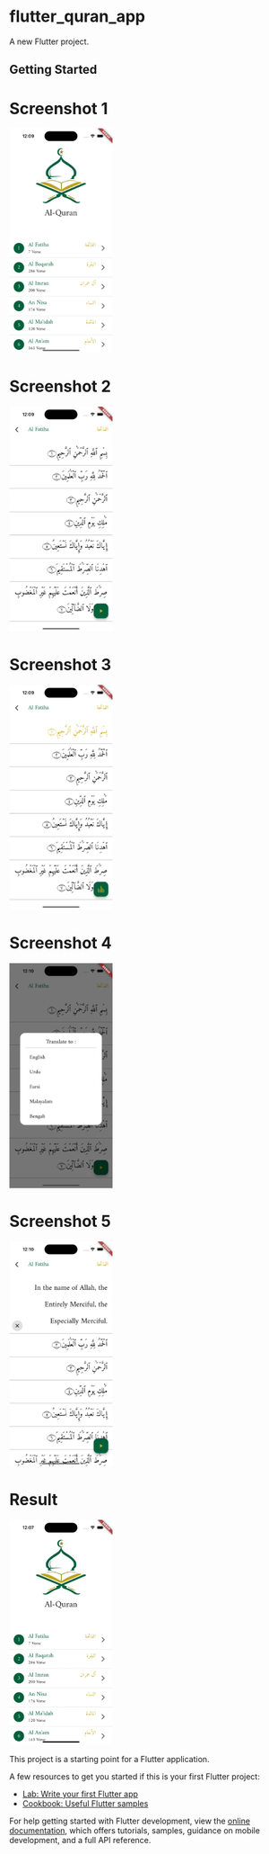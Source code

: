 # flutter_quran_app

A new Flutter project.

## Getting Started

# Screenshot 1

<img src ="https://github.com/Mirzaazmath/flutter_quran_app/blob/main/assets/output/Screenshot1.png" height="400">

# Screenshot 2

<img src ="https://github.com/Mirzaazmath/flutter_quran_app/blob/main/assets/output/Screenshot2.png" height="400">


# Screenshot 3

<img src ="https://github.com/Mirzaazmath/flutter_quran_app/blob/main/assets/output/Screenshot3.png" height="400">

# Screenshot 4

<img src ="https://github.com/Mirzaazmath/flutter_quran_app/blob/main/assets/output/Screenshot4.png" height="400">

# Screenshot 5

<img src ="https://github.com/Mirzaazmath/flutter_quran_app/blob/main/assets/output/Screenshot5.png" height="400">



# Result

<img src ="https://github.com/Mirzaazmath/flutter_quran_app/blob/main/assets/output/output.gif" height="400">



This project is a starting point for a Flutter application.

A few resources to get you started if this is your first Flutter project:

- [Lab: Write your first Flutter app](https://docs.flutter.dev/get-started/codelab)
- [Cookbook: Useful Flutter samples](https://docs.flutter.dev/cookbook)

For help getting started with Flutter development, view the
[online documentation](https://docs.flutter.dev/), which offers tutorials,
samples, guidance on mobile development, and a full API reference.
